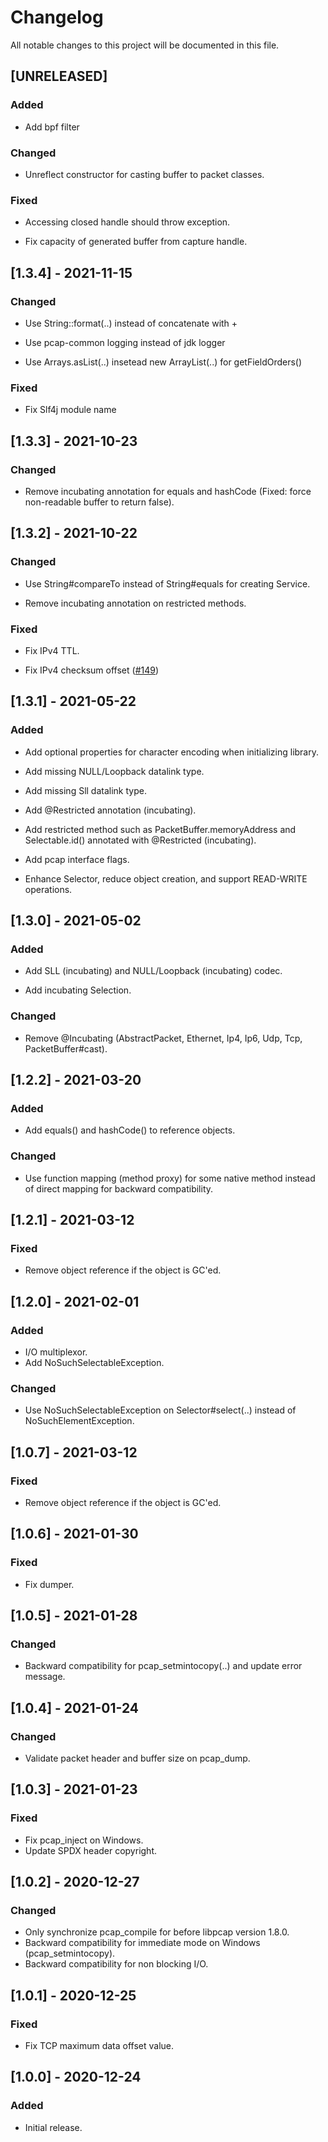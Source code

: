 <!--
SPDX-FileCopyrightText: 2020-2021 Pcap Project
SPDX-License-Identifier: MIT OR Apache-2.0
-->

# Changelog

All notable changes to this project will be documented in this file.

## [UNRELEASED]

### Added

- Add bpf filter

### Changed

- Unreflect constructor for casting buffer to packet classes.

### Fixed

- Accessing closed handle should throw exception.

- Fix capacity of generated buffer from capture handle.

## [1.3.4] - 2021-11-15

### Changed

- Use String::format(..) instead of concatenate with +

- Use pcap-common logging instead of jdk logger

- Use Arrays.asList(..) insetead new ArrayList(..) for getFieldOrders()

### Fixed

- Fix Slf4j module name

## [1.3.3] - 2021-10-23

### Changed

- Remove incubating annotation for equals and hashCode (Fixed: force non-readable buffer to return false).

## [1.3.2] - 2021-10-22

### Changed

- Use String#compareTo instead of String#equals for creating Service.

- Remove incubating annotation on restricted methods.

### Fixed

- Fix IPv4 TTL.

- Fix IPv4 checksum offset ([#149](https://github.com/ardikars/pcap/issues/149))

## [1.3.1] - 2021-05-22

### Added

- Add optional properties for character encoding when initializing library.

- Add missing NULL/Loopback datalink type.

- Add missing Sll datalink type.

- Add @Restricted annotation (incubating).

- Add restricted method such as PacketBuffer.memoryAddress and Selectable.id() annotated with @Restricted (incubating).

- Add pcap interface flags.

- Enhance Selector, reduce object creation, and support READ-WRITE operations.

## [1.3.0] - 2021-05-02

### Added

- Add SLL (incubating) and NULL/Loopback (incubating) codec.

- Add incubating Selection.

### Changed

- Remove @Incubating (AbstractPacket, Ethernet, Ip4, Ip6, Udp, Tcp, PacketBuffer#cast).

## [1.2.2] - 2021-03-20

### Added

- Add equals() and hashCode() to reference objects.

### Changed

- Use function mapping (method proxy) for some native method instead of direct mapping for backward compatibility.

## [1.2.1] - 2021-03-12

### Fixed

- Remove object reference if the object is GC'ed.

## [1.2.0] - 2021-02-01

### Added

- I/O multiplexor.
- Add NoSuchSelectableException.

### Changed

- Use NoSuchSelectableException on Selector#select(..) instead of NoSuchElementException.

## [1.0.7] - 2021-03-12

### Fixed

- Remove object reference if the object is GC'ed.

## [1.0.6] - 2021-01-30

### Fixed

- Fix dumper.

## [1.0.5] - 2021-01-28

### Changed

- Backward compatibility for pcap_setmintocopy(..) and update error message.

## [1.0.4] - 2021-01-24

### Changed

- Validate packet header and buffer size on pcap_dump.

## [1.0.3] - 2021-01-23

### Fixed

- Fix pcap_inject on Windows.
- Update SPDX header copyright.

## [1.0.2] - 2020-12-27

### Changed

- Only synchronize pcap_compile for before libpcap version 1.8.0.
- Backward compatibility for immediate mode on Windows (pcap_setmintocopy).
- Backward compatibility for non blocking I/O.

## [1.0.1] - 2020-12-25

### Fixed

- Fix TCP maximum data offset value.

## [1.0.0] - 2020-12-24

### Added

- Initial release.
